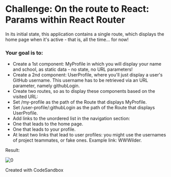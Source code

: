 # Challenge: On the route to React: Params within React Router

In its initial state, this application contains a single route, which displays the home page when it's active - that is, all the time... for now!

### Your goal is to:

- Create a 1st component: MyProfile in which you will display your name and school, as static data - no state, no URL parameters!
- Create a 2nd component: UserProfile, where you'll just display a user's GitHub username. This username has to be retrieved via an URL parameter, namely githubLogin.
- Create two routes, so as to display these components based on the visited URL:
- Set /my-profile as the path of the Route that displays MyProfile.
- Set /user-profile/:githubLogin as the path of the Route that displays UserProfile.
- Add links to the unordered list in the navigation section:
- One that leads to the home page.
- One that leads to your profile.
- At least two links that lead to user profiles: you might use the usernames of project teammates, or fake ones. Example link: <Link to="/user-profile/WWWilder">WWWilder</Link>.

Result:

![0](https://user-images.githubusercontent.com/78496780/126081316-dba6c14f-733a-4f3c-8104-44bc942097b7.png)

Created with CodeSandbox
